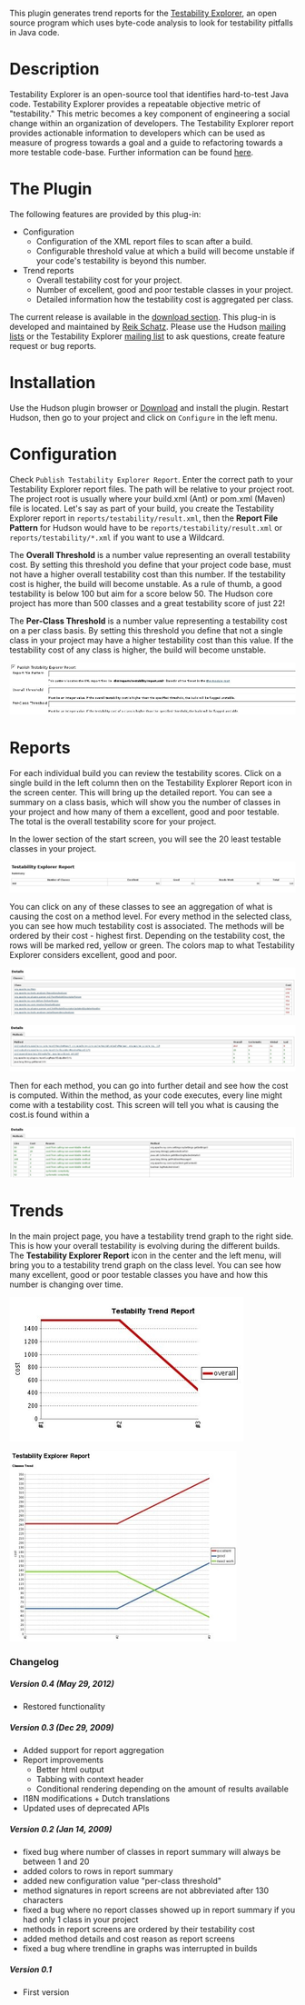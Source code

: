 This plugin generates trend reports for the [Testability
Explorer](http://code.google.com/p/testability-explorer/), an open
source program which uses byte-code analysis to look for testability
pitfalls in Java code. 

# Description

Testability Explorer is an open-source tool that identifies hard-to-test
Java code. Testability Explorer provides a repeatable objective metric
of "testability." This metric becomes a key component of engineering a
social change within an organization of developers. The Testability
Explorer report provides actionable information to developers which can
be used as measure of progress towards a goal and a guide to refactoring
towards a more testable code-base. Further information can be found
[here](http://googletesting.blogspot.com/2008/10/testability-explorer-measuring.html).

# The Plugin

The following features are provided by this plug-in:

-   Configuration
    -   Configuration of the XML report files to scan after a build.
    -   Configurable threshold value at which a build will become
        unstable if your code's testability is beyond this number.
-   Trend reports
    -   Overall testability cost for your project.
    -   Number of excellent, good and poor testable classes in your
        project.
    -   Detailed information how the testability cost is aggregated per
        class.

The current release is available in the [download
section](https://hudson.dev.java.net/servlets/ProjectDocumentList?folderID=10351&expandFolder=10351&folderID=5818).
This plug-in is developed and maintained by [Reik
Schatz](http://javasplitter.blogspot.com/). Please use the Hudson
[mailing
lists](https://hudson.dev.java.net/servlets/ProjectMailingListList) or
the Testability Explorer [mailing
list](http://groups.google.com/group/testability-explorer) to ask
questions, create feature request or bug reports.

# Installation

Use the Hudson plugin browser or
[Download](https://hudson.dev.java.net/servlets/ProjectDocumentList?folderID=10351&expandFolder=10351&folderID=5818)
and install the plugin. Restart Hudson, then go to your project and
click on `Configure` in the left menu.

# Configuration

Check `Publish Testability Explorer Report`. Enter the correct path to
your Testability Explorer report files. The path will be relative to
your project root. The project root is usually where your build.xml
(Ant) or pom.xml (Maven) file is located. Let's say as part of your
build, you create the Testability Explorer report in
`reports/testability/result.xml`, then the **Report File Pattern** for
Hudson would have to be `reports/testability/result.xml` or
`reports/testability/*.xml` if you want to use a Wildcard.

The **Overall Threshold** is a number value representing an overall
testability cost. By setting this threshold you define that your project
code base, must not have a higher overall testability cost than this
number. If the testability cost is higher, the build will become
unstable. As a rule of thumb, a good testability is below 100 but aim
for a score below 50. The Hudson core project has more than 500 classes
and a great testability score of just 22!

The **Per-Class Threshold** is a number value representing a testability
cost on a per class basis. By setting this threshold you define that not
a single class in your project may have a higher testability cost than
this value. If the testability cost of any class is higher, the build
will become unstable.

![](docs/images/config_screen.jpg)

# Reports

For each individual build you can review the testability scores. Click
on a single build in the left column then on the Testability Explorer
Report icon in the screen center. This will bring up the detailed
report. You can see a summary on a class basis, which will show you the
number of classes in your project and how many of them a excellent, good
and poor testable. The total is the overall testability score for your
project.

In the lower section of the start screen, you will see the 20 least
testable classes in your project.

![](docs/images/report-new.jpg)

You can click on any of these classes to see an aggregation of what is
causing the cost on a method level. For every method in the selected
class, you can see how much testability cost is associated. The methods
will be ordered by their cost - highest first. Depending on the
testability cost, the rows will be marked red, yellow or green. The
colors map to what Testability Explorer considers excellent, good and
poor.

![](docs/images/class-details-new.jpg)

![](docs/images/method-details-new.jpg)

Then for each method, you can go into further detail and see how the
cost is computed. Within the method, as your code executes, every line
might come with a testability cost. This screen will tell you what is
causing the cost.is found within a

![](docs/images/reasons-new.jpg)

# Trends

In the main project page, you have a testability trend graph to the
right side. This is how your overall testability is evolving during the
different builds. The **Testability Explorer Report** icon in the center
and the left menu, will bring you to a testability trend graph on the
class level. You can see how many excellent, good or poor testable
classes you have and how this number is changing over time.

![](docs/images/trend-total.jpg)

![](docs/images/trend-classes.jpg)

### Changelog

##### Version 0.4 (May 29, 2012)

-   Restored functionality

##### Version 0.3 (Dec 29, 2009)

-   Added support for report aggregation
-   Report improvements
    -   Better html output
    -   Tabbing with context header
    -   Conditional rendering depending on the amount of results
        available
-   I18N modifications + Dutch translations
-   Updated uses of deprecated APIs

##### Version 0.2 (Jan 14, 2009)

-   fixed bug where number of classes in report summary will always be
    between 1 and 20
-   added colors to rows in report summary
-   added new configuration value "per-class threshold"
-   method signatures in report screens are not abbreviated after 130
    characters
-   fixed a bug where no report classes showed up in report summary if
    you had only 1 class in your project
-   methods in report screens are ordered by their testability cost
-   added method details and cost reason as report screens
-   fixed a bug where trendline in graphs was interrupted in builds

##### Version 0.1

-   First version
